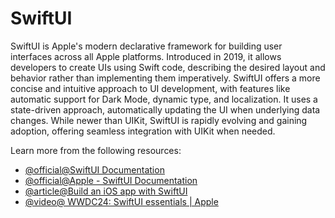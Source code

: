 # SwiftUI

SwiftUI is Apple's modern declarative framework for building user interfaces across all Apple platforms. Introduced in 2019, it allows developers to create UIs using Swift code, describing the desired layout and behavior rather than implementing them imperatively. SwiftUI offers a more concise and intuitive approach to UI development, with features like automatic support for Dark Mode, dynamic type, and localization. It uses a state-driven approach, automatically updating the UI when underlying data changes. While newer than UIKit, SwiftUI is rapidly evolving and gaining adoption, offering seamless integration with UIKit when needed.

Learn more from the following resources:

- [@official@SwiftUI Documentation](https://developer.apple.com/xcode/swiftui/)
- [@official@Apple - SwiftUI Documentation](https://developer.apple.com/documentation/SwiftUI?changes=latest_minor)
- [@article@Build an iOS app with SwiftUI](https://www.swift.org/getting-started/swiftui/)
- [@video@ WWDC24: SwiftUI essentials | Apple ](https://www.youtube.com/watch?v=HyQgpxX__-A)